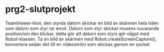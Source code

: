 # prg2-slutprojekt

TeamViewer-klon, den styrda datorn skickar en bild av skärmen hela tiden som datorn som styr tar emot. Datorn som styr skickar musens nuvarande position/om den klickar, detta gör att datorn som styrs gör något med Robot-klassen. Ta en bild av skärmen med Robot.createScreenCapture(), konvertera sedan det till en videoström som skickas genom en socket.
